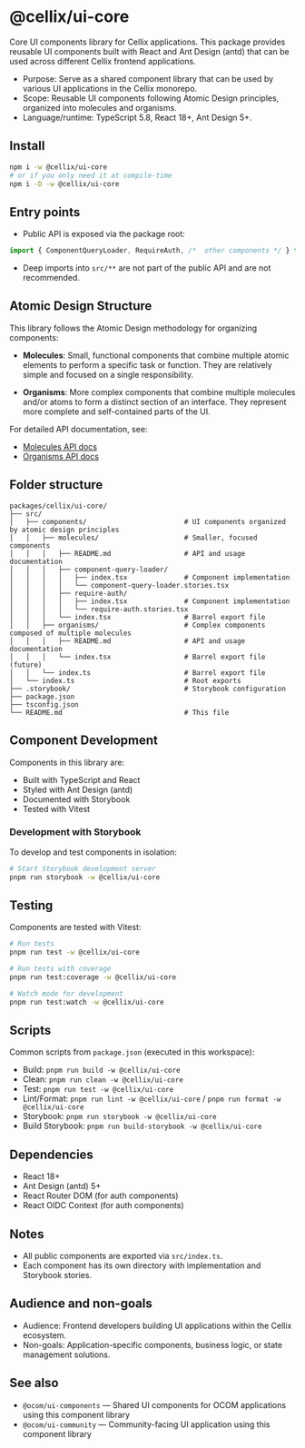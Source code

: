 # @cellix/ui-core

Core UI components library for Cellix applications. This package provides reusable UI components built with React and Ant Design (antd) that can be used across different Cellix frontend applications.

- Purpose: Serve as a shared component library that can be used by various UI applications in the Cellix monorepo.
- Scope: Reusable UI components following Atomic Design principles, organized into molecules and organisms.
- Language/runtime: TypeScript 5.8, React 18+, Ant Design 5+.

## Install

```sh
npm i -w @cellix/ui-core
# or if you only need it at compile-time
npm i -D -w @cellix/ui-core
```

## Entry points

- Public API is exposed via the package root:
```ts
import { ComponentQueryLoader, RequireAuth, /*  other components */ } from '@cellix/ui-core';
```
- Deep imports into `src/**` are not part of the public API and are not recommended.

## Atomic Design Structure

This library follows the Atomic Design methodology for organizing components:

- **Molecules**: Small, functional components that combine multiple atomic elements to perform a specific task or function. They are relatively simple and focused on a single responsibility.

- **Organisms**: More complex components that combine multiple molecules and/or atoms to form a distinct section of an interface. They represent more complete and self-contained parts of the UI.

For detailed API documentation, see:
- [Molecules API docs](./src/components/molecules/README.md)
- [Organisms API docs](./src/components/organisms/README.md)

## Folder structure

```
packages/cellix/ui-core/
├── src/
│   ├── components/                        # UI components organized by atomic design principles
│   │   ├── molecules/                     # Smaller, focused components
│   │   │   ├── README.md                  # API and usage documentation
│   │   │   ├── component-query-loader/
│   │   │   │   ├── index.tsx              # Component implementation
│   │   │   │   └── component-query-loader.stories.tsx
│   │   │   ├── require-auth/
│   │   │   │   ├── index.tsx              # Component implementation
│   │   │   │   └── require-auth.stories.tsx
│   │   │   └── index.tsx                  # Barrel export file
│   │   ├── organisms/                     # Complex components composed of multiple molecules
│   │   │   ├── README.md                  # API and usage documentation
│   │   │   └── index.tsx                  # Barrel export file (future)
│   │   └── index.ts                       # Barrel export file
│   └── index.ts                           # Root exports
├── .storybook/                            # Storybook configuration
├── package.json
├── tsconfig.json
└── README.md                              # This file
```

## Component Development

Components in this library are:
- Built with TypeScript and React
- Styled with Ant Design (antd)
- Documented with Storybook
- Tested with Vitest

### Development with Storybook

To develop and test components in isolation:

```sh
# Start Storybook development server
pnpm run storybook -w @cellix/ui-core
```

## Testing

Components are tested with Vitest:

```sh
# Run tests
pnpm run test -w @cellix/ui-core

# Run tests with coverage
pnpm run test:coverage -w @cellix/ui-core

# Watch mode for development
pnpm run test:watch -w @cellix/ui-core
```

## Scripts

Common scripts from `package.json` (executed in this workspace):

- Build: `pnpm run build -w @cellix/ui-core`
- Clean: `pnpm run clean -w @cellix/ui-core`
- Test: `pnpm run test -w @cellix/ui-core`
- Lint/Format: `pnpm run lint -w @cellix/ui-core` / `pnpm run format -w @cellix/ui-core`
- Storybook: `pnpm run storybook -w @cellix/ui-core`
- Build Storybook: `pnpm run build-storybook -w @cellix/ui-core`

## Dependencies

- React 18+
- Ant Design (antd) 5+
- React Router DOM (for auth components)
- React OIDC Context (for auth components)

## Notes

- All public components are exported via `src/index.ts`.
- Each component has its own directory with implementation and Storybook stories.

## Audience and non-goals

- Audience: Frontend developers building UI applications within the Cellix ecosystem.
- Non-goals: Application-specific components, business logic, or state management solutions.

## See also

- `@ocom/ui-components` — Shared UI components for OCOM applications using this component library
- `@ocom/ui-community` — Community-facing UI application using this component library